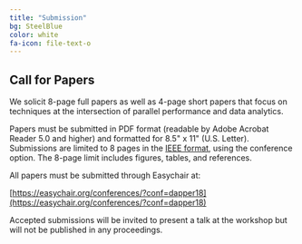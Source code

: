 ```yaml
---
title: "Submission"
bg: SteelBlue
color: white
fa-icon: file-text-o
---
```


## Call for Papers

We solicit 8-page full papers as well as 4-page short papers that focus on
techniques at the intersection of parallel performance and data analytics.

Papers must be submitted in PDF format (readable by Adobe Acrobat Reader 5.0
and higher) and formatted for 8.5" x 11" (U.S. Letter). Submissions are limited
to 8 pages in the [IEEE
format](https://www.ieee.org/conferences_events/conferences/publishing/templates.html),
using the conference option. The 8-page limit includes figures, tables, and
references.

All papers must be submitted through Easychair at:

[https://easychair.org/conferences/?conf=dapper18](https://easychair.org/conferences/?conf=dapper18)

Accepted submissions will be invited to present a talk at the workshop but will
not be published in any proceedings.

